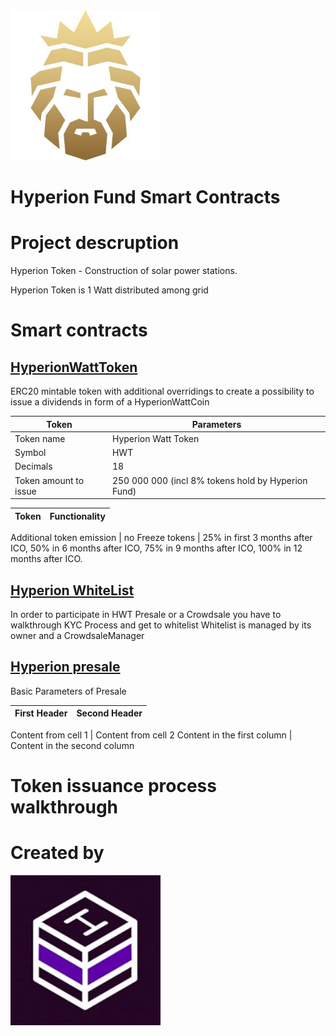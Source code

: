 
<img width="240" height ="240" alt="Hyperion" src = "./assets/Hyperion.jpg">

# Hyperion Fund Smart Contracts

# Project descruption 
Hyperion Token - Сonstruction of solar power stations.

Hyperion Token  is 1 Watt distributed among grid

# Smart contracts

## [HyperionWattToken](https://github.com/DenisKaizer/Hyperion/blob/master/contracts/HyperionWattToken.sol)
ERC20 mintable token with additional overridings to create a  possibility to issue a dividends in form of a HyperionWattCoin

Token | Parameters
------------ | -------------
Token name	| Hyperion Watt Token
Symbol 	 | HWT
Decimals |	18
Token amount to issue |	250 000 000 (incl 8% tokens hold by Hyperion Fund)

Token 	| Functionality
------------ | -------------

Additional token emission |	no
Freeze tokens | 	25% in first 3 months after ICO, 50% in 6 months after ICO, 75% in 9 months after ICO, 100% in 12 months after ICO.  

## [Hyperion WhiteList](https://github.com/DenisKaizer/Hyperion/blob/master/contracts/WhiteList.sol)

In order to participate in HWT Presale or a Crowdsale you have to walkthrough KYC Process and get to whitelist
Whitelist is managed by its owner and a CrowdsaleManager

## [Hyperion presale](https://github.com/DenisKaizer/Hyperion/blob/master/contracts/HWTPresale.sol)
Basic Parameters of Presale

First Header | Second Header
------------ | -------------


Content from cell 1 | Content from cell 2
Content in the first column | Content in the second column


# Token issuance process walkthrough

# Created by 

<img width="240" height ="240" alt="Hyperion" src = "./assets/Hashlab.jpg">
